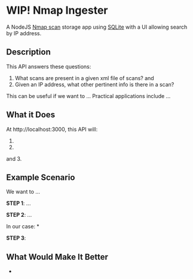 # WIP! Nmap Ingester

A NodeJS [Nmap scan](https://nmap.org/) storage app using [SQLite](https://sqlite.org/index.html) with a UI allowing search by IP address.

## Description

This API answers these questions:
1. What scans are present in a given xml file of scans?
and
2. Given an IP address, what other pertinent info is there in a scan?


This can be useful if we want to ... Practical applications include ...

## What it Does

At http://localhost:3000, this API will:

1. 
2. 
and
3.  

## Example Scenario

We want to ... 

**STEP 1**: ...

**STEP 2**: ... 

In our case: 
* 

**STEP 3**:  




## What Would Make It Better <br>

* 